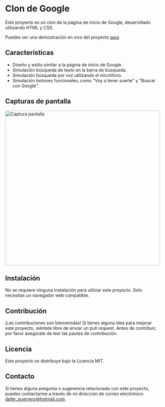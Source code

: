 # Clon de Google
Este proyecto es un clon de la página de inicio de Google, desarrollado utilizando HTML y CSS.

Puedes ver una demostración en vivo del proyecto [aquí](https://daferguerrero.github.io/clone-google/).

## Características
- Diseño y estilo similar a la página de inicio de Google.
- Simulación búsqueda de texto en la barra de búsqueda.
- Simulación búsqueda por voz utilizando el micrófono.
- Simulación botones funcionales, como "Voy a tener suerte" y "Buscar con Google".

## Capturas de pantalla
<img src="https://github.com/daferguerrero/clone-google/assets/74115222/2ecaa7fc-e14c-4a71-b078-50833cf974f7" alt="Captura pantalla" width="500"/>

## Instalación
No se requiere ninguna instalación para utilizar este proyecto. Solo necesitas un navegador web compatible.

## Contribución
¡Las contribuciones son bienvenidas! Si tienes alguna idea para mejorar este proyecto, siéntete libre de enviar un pull request. Antes de contribuir, por favor asegúrate de leer las pautas de contribución.

## Licencia
Este proyecto se distribuye bajo la Licencia MIT.

## Contacto
Si tienes alguna pregunta o sugerencia relacionada con este proyecto, puedes contactarme a través de mi dirección de correo electrónico: dafer_guerrero@hotmail.com.
